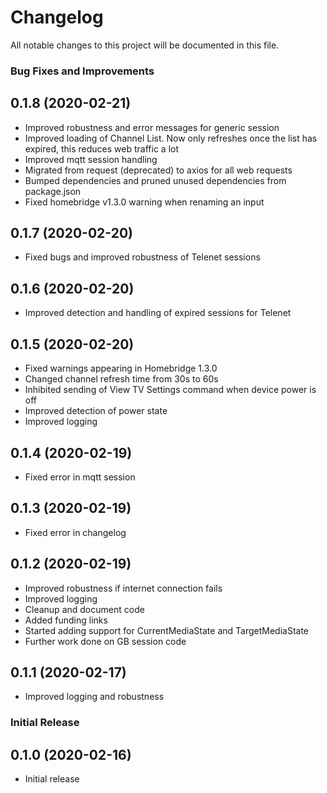 # Changelog

All notable changes to this project will be documented in this file.

### Bug Fixes and Improvements


## 0.1.8 (2020-02-21)
* Improved robustness and error messages for generic session
* Improved loading of Channel List. Now only refreshes once the list has expired, this reduces web traffic a lot
* Improved mqtt session handling
* Migrated from request (deprecated) to axios for all web requests
* Bumped dependencies and pruned unused dependencies from package.json
* Fixed homebridge v1.3.0 warning when renaming an input


## 0.1.7 (2020-02-20)
* Fixed bugs and improved robustness of Telenet sessions

## 0.1.6 (2020-02-20)
* Improved detection and handling of expired sessions for Telenet

## 0.1.5 (2020-02-20)
* Fixed warnings appearing in Homebridge 1.3.0
* Changed channel refresh time from 30s to 60s
* Inhibited sending of View TV Settings command when device power is off
* Improved detection of power state
* Improved logging

## 0.1.4 (2020-02-19)
* Fixed error in mqtt session

## 0.1.3 (2020-02-19)
* Fixed error in changelog

## 0.1.2 (2020-02-19)
* Improved robustness if internet connection fails
* Improved logging
* Cleanup and document code
* Added funding links
* Started adding support for CurrentMediaState and TargetMediaState
* Further work done on GB session code

## 0.1.1 (2020-02-17)
* Improved logging and robustness

### Initial Release

## 0.1.0 (2020-02-16)
* Initial release